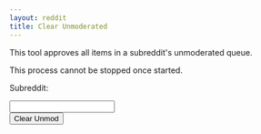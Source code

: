 ```yaml
---
layout: reddit
title: Clear Unmoderated
---
```


This tool approves all items in a subreddit's unmoderated queue.

This process cannot be stopped once started.

<p>Subreddit:</p>
<input type="text" name="subreddit" id="sub-input"><br>
<button type="button" onClick="hitAPI()">Clear Unmod</button>
<div id="display-result"><div>
<script>
function hitAPI() {
    var sub = document.getElementById('sub-input').value
    var x= new XMLHttpRequest();
    x.open("POST", "https://api.captainmeta4.me/reddit/clear_unmod");
    x.withCredentials=true;
    x.setRequestHeader('Content-type','application/x-www-form-urlencoded');
    x.onload=function displayView(){
        var y = document.getElementById('display-result');
        y.innerHTML=x.response;
    }
    var data = new FormData();
    data.append('subreddit',sub);
    x.send(data);
    var y = document.getElementById('display-result');
    y.innerHTML="<p>Sending...</p>";
}
</script>
